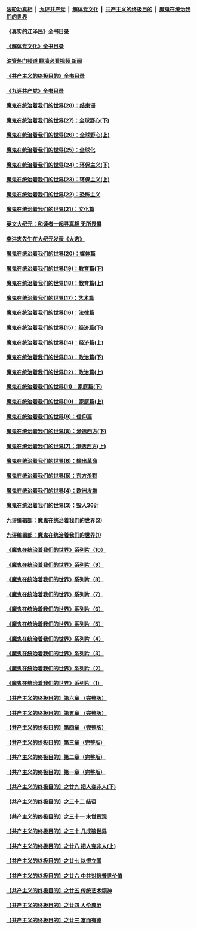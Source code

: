 ####  [法轮功真相](../../../../basic/blob/master/README.md?t=05252201) &nbsp;|&nbsp; [九评共产党](../../../../9ping.md/blob/master/README.md?t=05252201) &nbsp;|&nbsp; [解体党文化](../../../../jtdwh.md/blob/master/README.md?t=05252201)  &nbsp;|&nbsp; [共产主义的终极目的](../../../../gczydzjmd.md/blob/master/README.md?t=05252201) &nbsp;|&nbsp; [魔鬼在统治我们的世界](../../../../mgztzwmdsj.md/blob/master/README.md?t=05252201) 

#### [《真实的江泽民》全书目录](../pages/nsc422/n13721399.md?t=05252201) 

#### [《解体党文化》全书目录](../pages/nsc422/n13721157.md?t=05252201) 

#### [油管热门频道 翻墙必看视频 新闻](http://45.76.130.85:81/youtube.html?05252201)

#### [《共产主义的终极目的》全书目录](../pages/nsc422/n13721048.md?t=05252201) 

#### [《九评共产党》全书目录](../pages/nsc422/n13708085.md?t=05252201) 

#### [魔鬼在统治着我们的世界(28)：结束语](../pages/nsc422/n10936246.md?t=05252201) 

#### [魔鬼在统治着我们的世界(27)：全球野心(下)](../pages/nsc422/n10928319.md?t=05252201) 

#### [魔鬼在统治着我们的世界(26)：全球野心(上)](../pages/nsc422/n10900318.md?t=05252201) 

#### [魔鬼在统治着我们的世界(25)：全球化](../pages/nsc422/n10788205.md?t=05252201) 

#### [魔鬼在统治着我们的世界(24)：环保主义(下)](../pages/nsc422/n10695307.md?t=05252201) 

#### [魔鬼在统治着我们的世界(23)：环保主义(上)](../pages/nsc422/n10688613.md?t=05252201) 

#### [魔鬼在统治着我们的世界(22)：恐怖主义](../pages/nsc422/n10614727.md?t=05252201) 

#### [魔鬼在统治着我们的世界(21)：文化篇](../pages/nsc422/n10597706.md?t=05252201) 

#### [英文大纪元：和读者一起寻真相 无所畏惧](../pages/nsc422/n12542027.md?t=05252201) 

#### [李洪志先生在大纪元发表《大选》](../pages/nsc422/n12534746.md?t=05252201) 

#### [魔鬼在统治着我们的世界(20)：媒体篇](../pages/nsc422/n10586579.md?t=05252201) 

#### [魔鬼在统治着我们的世界(19)：教育篇(下)](../pages/nsc422/n10564808.md?t=05252201) 

#### [魔鬼在统治着我们的世界(18)：教育篇(上)](../pages/nsc422/n10526970.md?t=05252201) 

#### [魔鬼在统治着我们的世界(17)：艺术篇](../pages/nsc422/n10499093.md?t=05252201) 

#### [魔鬼在统治着我们的世界(16)：法律篇](../pages/nsc422/n10485969.md?t=05252201) 

#### [魔鬼在统治着我们的世界(15)：经济篇(下)](../pages/nsc422/n10469975.md?t=05252201) 

#### [魔鬼在统治着我们的世界(14)：经济篇(上)](../pages/nsc422/n10457370.md?t=05252201) 

#### [魔鬼在统治着我们的世界(13)：政治篇(下)](../pages/nsc422/n10448270.md?t=05252201) 

#### [魔鬼在统治着我们的世界(12)：政治篇(上)](../pages/nsc422/n10444576.md?t=05252201) 

#### [魔鬼在统治着我们的世界(11)：家庭篇(下)](../pages/nsc422/n10440961.md?t=05252201) 

#### [魔鬼在统治着我们的世界(10)：家庭篇(上)](../pages/nsc422/n10435448.md?t=05252201) 

#### [魔鬼在统治着我们的世界(9)：信仰篇](../pages/nsc422/n10432159.md?t=05252201) 

#### [魔鬼在统治着我们的世界(8)：渗透西方(下)](../pages/nsc422/n10429603.md?t=05252201) 

#### [魔鬼在统治着我们的世界(7)：渗透西方(上)](../pages/nsc422/n10426013.md?t=05252201) 

#### [魔鬼在统治着我们的世界(6)：输出革命](../pages/nsc422/n10421536.md?t=05252201) 

#### [魔鬼在统治着我们的世界(5)：东方杀戮](../pages/nsc422/n10417707.md?t=05252201) 

#### [魔鬼在统治着我们的世界(4)：欧洲发端](../pages/nsc422/n10414890.md?t=05252201) 

#### [魔鬼在统治着我们的世界(3)：毁人36计](../pages/nsc422/n10411583.md?t=05252201) 

#### [九评编辑部：魔鬼在统治着我们的世界(2)](../pages/nsc422/n10410036.md?t=05252201) 

#### [九评编辑部：魔鬼在统治着我们的世界(1)](../pages/nsc422/n10406825.md?t=05252201) 

#### [《魔鬼在统治着我们的世界》系列片（10）](../pages/nsc422/n12292670.md?t=05252201) 

#### [《魔鬼在统治着我们的世界》系列片（9）](../pages/nsc422/n12290859.md?t=05252201) 

#### [《魔鬼在统治着我们的世界》系列片（8）](../pages/nsc422/n12287445.md?t=05252201) 

#### [《魔鬼在统治着我们的世界》系列片（7）](../pages/nsc422/n12283425.md?t=05252201) 

#### [《魔鬼在统治着我们的世界》系列片（6）](../pages/nsc422/n12282314.md?t=05252201) 

#### [《魔鬼在统治着我们的世界》系列片（5）](../pages/nsc422/n12281419.md?t=05252201) 

#### [《魔鬼在统治着我们的世界》系列片（4）](../pages/nsc422/n12274024.md?t=05252201) 

#### [《魔鬼在统治着我们的世界》系列片（3）](../pages/nsc422/n12271322.md?t=05252201) 

#### [《魔鬼在统治着我们的世界》系列片（2）](../pages/nsc422/n12269049.md?t=05252201) 

#### [《魔鬼在统治着我们的世界》系列片（1）](../pages/nsc422/n12267575.md?t=05252201) 

#### [【共产主义的终极目的】第六章 （完整版）](../pages/nsc422/n11428913.md?t=05252201) 

#### [【共产主义的终极目的】第五章 （完整版）](../pages/nsc422/n11428912.md?t=05252201) 

#### [【共产主义的终极目的】第四章 （完整版）](../pages/nsc422/n11428907.md?t=05252201) 

#### [【共产主义的终极目的】第三章（完整版）](../pages/nsc422/n11428848.md?t=05252201) 

#### [【共产主义的终极目的】第二章（完整版）](../pages/nsc422/n11428831.md?t=05252201) 

#### [【共产主义的终极目的】第一章（完整版）](../pages/nsc422/n11417651.md?t=05252201) 

#### [【共产主义的终极目的】之廿九 把人变非人(下)](../pages/nsc422/n11344140.md?t=05252201) 

#### [【共产主义的终极目的】之三十二 结语](../pages/nsc422/n11360535.md?t=05252201) 

#### [【共产主义的终极目的】之三十一 末世景观](../pages/nsc422/n11351129.md?t=05252201) 

#### [【共产主义的终极目的】之三十 几成狼世界](../pages/nsc422/n11348280.md?t=05252201) 

#### [【共产主义的终极目的】之廿八 把人变非人(上)](../pages/nsc422/n11340492.md?t=05252201) 

#### [【共产主义的终极目的】之廿七 以恨立国](../pages/nsc422/n11336944.md?t=05252201) 

#### [【共产主义的终极目的】之廿六 中共对抗普世价值](../pages/nsc422/n11324785.md?t=05252201) 

#### [【共产主义的终极目的】之廿五 传统艺术颂神](../pages/nsc422/n11296396.md?t=05252201) 

#### [【共产主义的终极目的】之廿四 人伦典范](../pages/nsc422/n11296397.md?t=05252201) 

#### [【共产主义的终极目的】之廿三 富而有德](../pages/nsc422/n11283598.md?t=05252201) 

<img src='http://gfw-breaker.win/goodnews/indexes/nsc422.md' width='0px' height='0px'/>
